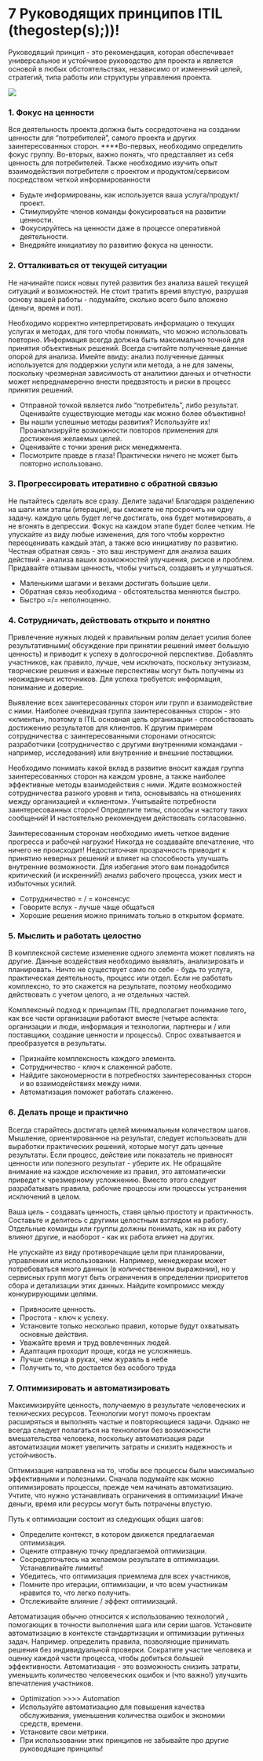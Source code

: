 # 7 Руководящих принципов ITIL \(thegostep\(s\);\)\)!

Руководящий принцип - это рекомендация, которая обеспечивает универсальное и устойчивое руководство для проекта и является основой в любых обстоятельствах, независимо от изменений целей, стратегий, типа работы или структуры управления проекта.

![](../.gitbook/assets/untitled-1.png)

### **1. Фокус на ценности**

Вся деятельность проекта должна быть сосредоточена на создании ценности для “потребителей”, самого проекта и других заинтересованных сторон. ****Во-первых, необходимо определить фокус группу. Во-вторых, важно понять, что представляет из себя ценность для потребителей. Также необходимо изучить опыт взаимодействия потребителя с проектом и продуктом/сервисом посредством четкой информированности

* Будьте информированы, как используется ваша услуга/продукт/проект.
* Стимулируйте членов команды фокусироваться на развитии ценности.
* Фокусируйтесь на ценности даже в процессе оперативной деятельности.
* Внедряйте инициативу по развитию фокуса на ценности.

###  **2. Отталкиваться от текущей ситуации**

Не начинайте поиск новых путей развития без анализа вашей текущей ситуаций и возможностей. Не стоит тратить время впустую, разрушая основу вашей работы - подумайте, сколько всего было вложено \(деньги, время и пот\).

Необходимо корректно интерпретировать информацию о текущих услугах и методах, для того чтобы понимать, что можно использовать повторно. Информация всегда должна быть максимально точной для принятия объективных решений. Всегда считайте полученные данные опорой для анализа. Имейте ввиду: анализ полученные данных используется для поддержки услуги или метода, а не для замены, поскольку чрезмерная зависимость от аналитики данных и отчетности может непреднамеренно внести предвзятость и риски в процесс принятия решений.

* Отправной точкой является либо “потребитель”, либо результат. Оценивайте существующие методы как можно более объективно!
* Вы нашли успешные методы развития? Используйте их! Проанализируйте возможности повторов применения для достижения желаемых целей.
* Оценивайте с точки зрения риск менеджмента. 
* Посмотрите правде в глаза! Практически ничего не может быть повторно использовано.

### **3. Прогрессировать итеративно с обратной связью**

Не пытайтесь сделать все сразу. Делите задачи! Благодаря разделению на шаги или этапы \(итерации\), вы сможете не просрочить ни одну задачу. каждую цель будет легче достигать, она будет мотивировать, а не вгонять в депрессии. Фокус на каждом этапе будет более четким. Не упускайте из виду любые изменения, для того чтобы корректно переоценивать каждый этап, а также всю инициативу по развитию.  Честная обратная связь - это ваш инструмент для анализа ваших действий - анализа ваших возможностей улучшения, рисков и проблем. Придавайте отзывам ценность, чтобы учиться, создаавть и улучшаться.

* Маленькими шагами и вехами достигать большие цели.
* Обратная связь необходима - обстоятельства меняются быстро.
* Быстро =/= неполноценно.

### **4. Сотрудничать, действовать открыто и понятно**

Привлечение нужных людей к правильным ролям делает усилия более результативными\( обсуждение при принятии решений имеет большую ценность\) и приводит к успеху в долгосрочной перспективе.  Добавлять участников, как правило, лучше, чем исключать, поскольку энтузиазм, творческие решения и важные перспективы могут быть получены из неожиданных источников.  Для успеха требуется: информация, понимание и доверие.

Выявление всех заинтересованных сторон или групп и взаимодействие с ними.  Наиболее очевидная группа заинтересованных сторон - это «клиенты», поэтому в ITIL основная цель организации - способствовать достижению результатов для клиентов.  К другим примерам сотрудничества с заинтересованными сторонами относятся: разработчики \(сотрудничество с другими внутренними командами - например, исследования\) или внутренние и внешние поставщики.

Необходимо понимать какой вклад в развитие вносит каждая группа заинтересованных сторон на каждом уровне, а также наиболее эффективные методы взаимодействия с ними.  Ждите возможностей сотрудничества разного уровня и типа, основываясь на отношениях между организацией и «клиентом». Учитывайте потребности заинтересованных сторон!  Определите типы, способы и частоту таких сообщений!  И настоятельно рекомендуем действовать согласованно.

Заинтересованным сторонам необходимо иметь четкое видение прогресса и рабочей нагрузки!  Никогда не создавайте впечатление, что ничего не происходит!  Недостаточная прозрачность приводит к принятию неверных решений и влияет на способность улучшать внутренние возможности.  Для избегания этого вам понадобится критический \(и искренний!\) анализ рабочего процесса, узких мест и избыточных усилий.

* Сотрудничество = / = консенсус
* Говорите вслух - лучше чаще общаться
* Хорошие решения можно принимать только в открытом формате.

### **5.  Мыслить и работать целостно**

В комплексной системе изменение одного элемента может повлиять на другие.  Данные воздействия необходимо выявлять, анализировать и планировать.  Ничто не существует само по себе - будь то услуга, практическая деятельность, процесс или отдел.  Если не работать комплексно, то это скажется на результате, поэтому необходимо действовать с учетом целого, а не отдельных частей.

Комплексный подход к принципам ITIL предполагает понимание того, как все части организации работают вместе \(четыре аспекта: организации и люди, информация и технологии, партнеры и / или поставщики, создание ценности и процессы\).  Спрос охватывается и преобразуется в результаты.

* Признайте комплексность каждого элемента.
* Сотрудничество - ключ к слаженной работе.
* Найдите закономерности в потребностях заинтересованных сторон и во взаимодействиях между ними.
* Автоматизация поможет работать слаженно.

### 6. **Делать проще и практично**

Всегда старайтесь достигать целей минимальным количеством шагов. Мышление, ориентированное на результат, следует использовать для выработки практических решений, которые могут дать ценные результаты.  Если процесс, действие или показатель не привносят ценности или полезного результат - уберите их.  Не обращайте внимание на каждое исключение из правил, это автоматически приведет к чрезмерному усложнению.  Вместо этого следует разрабатывать правила, рабочие процессы или процессы устранения исключений в целом.

Ваша цель -  создавать ценность, ставя целью простоту и практичность.  Составьте и делитесь с другими целостным взглядом на работу.  Отдельные команды или группы должны понимать, как на их работу влияют другие, и наоборот - как их работа влияет на других.

Не упускайте из виду противоречащие цели при планировании, управлении или использовании.  Например, менеджерам может потребоваться много данных \(в количественном выражении\), но у сервисных групп могут быть ограничения в определении приоритетов сбора и детализации этих данных.  Найдите компромисс между конкурирующими целями.

* Привносите ценность.
* Простота - ключ к успеху.
* Установите только несколько правил, которые будут охватывать основные действия.
*  Уважайте время и труд вовлеченных людей.
*  Адаптация проходит проще, когда не усложняешь.
*  Лучше синица в руках, чем журавль в небе
* Получить то, что достается без особого труда

###  7. **Оптимизировать и автоматизировать**

Максимизируйте ценность, получаемую в результате  человеческих и технических ресурсов.  Технологии могут помочь проектам расширяться и выполнять частые и повторяющиеся задачи.  Однако не всегда следует полагаться на технологии без возможности вмешательства человека, поскольку автоматизация ради автоматизации может увеличить затраты и снизить надежность и устойчивость.

Оптимизация направлена ​​на то, чтобы все процессы были максимально эффективными и полезными.  Сначала подумайте как можно оптимизировать процессы, прежде чем начинать автоматизацию.  Учтите, что нужно устанавливать ограничения в оптимизации!  Иначе деньги, время или ресурсы могут быть потрачены впустую.

Путь к оптимизации состоит из следующих общих шагов:

*  Определите контекст, в котором движется предлагаемая оптимизация.
*  Оцените отправную точку предлагаемой оптимизации.
*  Сосредоточьтесь на желаемом результате в оптимизации.  Устанавливайте лимиты!
*  Убедитесь, что оптимизация приемлема для всех участников,
*  Помните про итерации, оптимизации, и что всем участникам нравится то, что легко получить.
*  Отслеживайте влияние / эффект оптимизаций.

Автоматизация обычно относится к использованию технологий , помогающих в точности выполнения шага или серии шагов.  Установите автоматизацию в контексте стандартизации и оптимизации рутинных задач.  Например.  определить правила, позволяющие принимать решения без индивидуальной проверки.  Сократите участие человека и оценку каждой части процесса, чтобы добиться большей эффективности.  Автоматизация - это возможность снизить затраты, уменьшить количество человеческих ошибок и \(что важно!\) улучшить впечатления участников.

* Optimization &gt;&gt;&gt;&gt; Automation
* Используйте автоматизацию для повышения качества обслуживания, уменьшения количества ошибок и экономии средств, времени.
* Установите свои метрики.
*  При использовании этих принципов не забывайте про другие руководящие принципы!

